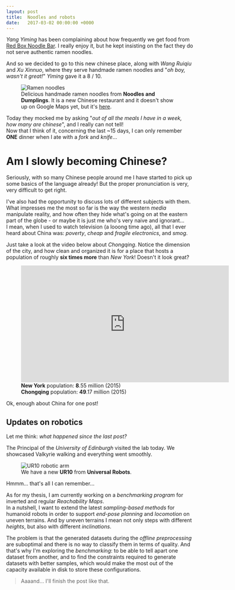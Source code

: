 ```yaml
---
layout: post
title:  Noodles and robots
date:   2017-03-02 00:00:00 +0000
---
```


*Yang Yiming* has been complaining about how frequently we get food from <a href="https://redboxrestaurant.com/">Red Box Noodle Bar</a>. I really enjoy it, but he kept insisting on the fact they do not serve authentic ramen noodles.

And so we decided to go to this new chinese place, along with *Wang Ruiqiu* and *Xu Xinnuo*, where they serve handmade ramen noodles and "*oh boy, wasn't it great!*" *Yiming* gave it a 8 / 10.

<figure>
	<img src="https://lh3.googleusercontent.com/uOxd1Ebi2gOyxaqD8Wfe0zcQKZWdev4SOtXc322IVvuCfg04why-_M79Xc4DIecCyZxhVodsBPGVLcpLD5LIc9qOBdytNc-PcdHgrTXf6UEZ72z76ta4ATuHuhH32X5WClkyC2NWgbOQjikioISOwtoqIsWIzN4sWl0R4xUmwWLHgWRgDxECSv9sdfaTvnd8qW-dnskQnO1htXp4iWaYgi1FHsTNmw5g-yucJ4pj2OvcFKms22PBUmVrR9yZRdCG-FiXqu6lCZgfxhKfDKe7YPfxoN7dWh5fNqQ4j1VZmdkwRN5TndR1bN3olcp4JzZOFOone26azp01gC6-wNyEdBMkwci4oVfJQRuLVku87WYlA599C45o5jyx8WySQPuD7AlKhsoixu0b3H4QLxdXixdpySz2o8uXvgPwYd3CzCm9bHGAvWpCpH03M6vc7B9OXymio8nH-Cta2CZbfd283-ALHs6TD9Rw1t0n7EBwODM985E_b-B3y6Pb7y8-NrLoO_FO4-xzmKJyEV-hrJx9uBnw1OkcFd-sqNxLAc65o40JxJIh0MOI6KA5eNxZZXeEFzwSz-3noROVRDVebDDsT-Ua9FZqqRWkXCD7lOrlVUOrh_7x7KtmONRfCVbwuk-qbKJANK2ajI9k09hqRVAVhMXS9wAnkVaT32YSFECSq-Y=w2096-h1572-no" alt="Ramen noodles">
	<figcaption>
		Delicious handmade ramen noodles from <strong>Noodles and Dumplings</strong>. It is a new Chinese restaurant and it doesn't show up on Google Maps yet, but it's <a href="https://www.google.co.uk/maps/place/55%C2%B056'28.2%22N+3%C2%B010'51.7%22W/@55.941171,-3.183221,525m/data=!3m2!1e3!4b1!4m5!3m4!1s0x0:0x0!8m2!3d55.941171!4d-3.181027">here</a>.		
	</figcaption>
</figure>

Today they mocked me by asking "*out of all the meals I have in a week, how many are chinese*", and I really can not tell!<br>
Now that I think of it, concerning the last ~15 days, I can only remember **ONE** dinner when I ate with a *fork* and *knife*...

# Am I slowly becoming Chinese?

Seriously, with so many Chinese people around me I have started to pick up some basics of the language already! But the proper pronunciation is very, very difficult to get right.

I've also had the opportunity to discuss lots of different subjects with them. What impresses me the most so far is the way the western *media* manipulate reality, and how often they hide what's going on at the eastern part of the globe - or maybe it is just me who's very naive and ignorant...<br>
I mean, when I used to watch television (a looong time ago), all that I ever heard about China was: *poverty*, *cheap* and *fragile electronics*, and *smog*.

Just take a look at the video below about *Chongqing*. Notice the dimension of the city, and how clean and organized it is for a place that hosts a population of roughly **six times more** than *New York*! Doesn't it look great?

<figure>
	<div class="video-container"><iframe width="560" height="315" src="https://www.youtube.com/embed/-dsRWTPwldc" frameborder="0" allowfullscreen></iframe></div>
	<figcaption>
		<strong>New York</strong> population: <strong>8</strong>.55 million (2015)<br>
		<strong>Chongqing</strong> population: <strong>49</strong>.17 million (2015)<br>
	</figcaption>
</figure>

Ok, enough about China for one post!

## Updates on robotics

Let me think: *what happened since the last post?*

The Principal of the *University of Edinburgh* visited the lab today. We showcased Valkyrie walking and everything went smoothly.

<figure>
	<img src="https://lh3.googleusercontent.com/eo3iI7P_6q3sL3oDMCfq4h36GCwl_UwXw5INIQqR1JNbaYcaIOIaK5F8sLRTGSYPb34vvfQV0HhSbr-rwBZ77eO0akAAOZSjeuPQHtGy4109OSlDLFiCK0HWN_bo8zg-WsGsSOtbXCcUzmwW2dwndU9Y41txll47ZUeivOpMN8ySVaTw1HYfW_ryLemdDSuaXSpPADe_rlb6NciF2l6omuQG9gjS1Ebro-ueFGMW1g1NJaLpRN3ArrIV2jRJO6c43WHtrd2jsbP-Ymj8XrYUk62KVHCd0OPx4cHz8pABLGuOe6xDgICE7wVIx62Fw-c7k8a-qIITIRQPu5csiluAgY8WtPQot9Kkb9hRjFlyBXoOqS_iufnrqXhoZd-pBkvXLvkc8_2FbjjsZ7xxkCSuY-ij-SEHjBketUoYRJLZlNzAodvNdD3eDr1_fHjDlRe4ZdfgV7a6IUwCjw2rHJqKNMv57PVZ7DuiS7hXgNK1q3smFn346H8_EuS7o-9dNW7Eyqe9wIz4KiOKqoF12j4tjC8l_UF65rOw5TJQB0GRkQThWYRNrwv_S_9XUvL21ZPsv0QKA-PqK4_I-Nd6-_wKRiYM-0afum_QkJt5n8_NS25pnZezUt_2F8fU2iSgV8TMNgMhXI3LW7PvjnZ4HL9epaG0DES-FCIalCB5YwSlRcU=w1180-h1572-no" alt="UR10 robotic arm">
	<figcaption>
		We have a new <strong>UR10</strong> from <strong>Universal Robots</strong>.
	</figcaption>
</figure>

Hmmm... that's all I can remember...

As for my thesis, I am currently working on a *benchmarking program* for inverted and regular *Reachability Maps*.<br>
In a nutshell, I want to extend the latest *sampling-based methods* for humanoid robots in order to support *end-pose planning* and *locomotion* on uneven terrains. And by uneven terrains I mean not only steps with different *heights*, but also with different *inclinations*.

The problem is that the generated datasets during the *offline preprocessing* are suboptimal and there is no way to classify them in terms of quality. And that's why I'm exploring the *benchmarking*: to be able to tell apart one dataset from another, and to find the constraints required to generate datasets with better samples, which would make the most out of the capacity available in disk to store these configurations.

> Aaaand... I'll finish the post like that.

